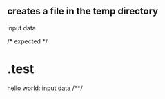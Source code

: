 ## creates a file in the temp directory
input data

/* expected */
# .test

hello world: input data
/**/